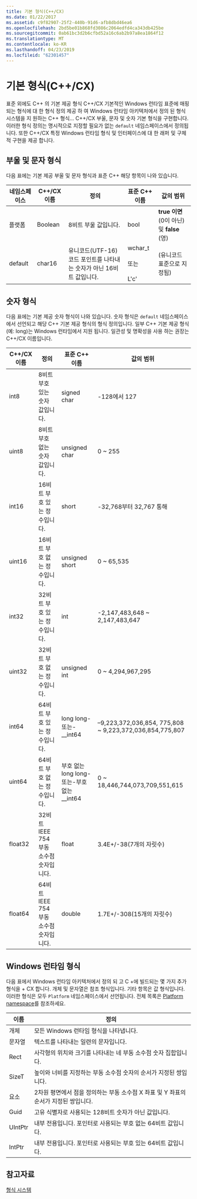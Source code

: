 ```yaml
---
title: 기본 형식(C++/CX)
ms.date: 01/22/2017
ms.assetid: c9f82907-25f2-440b-91d6-afb8dbd46ea6
ms.openlocfilehash: 2bd5be01b868fd3086c2064edfd4ca343db425be
ms.sourcegitcommit: 0ab61bc3d2b6cfbd52a16c6ab2b97a8ea1864f12
ms.translationtype: MT
ms.contentlocale: ko-KR
ms.lasthandoff: 04/23/2019
ms.locfileid: "62301457"
---
```

# <a name="fundamental-types-ccx"></a>기본 형식(C++/CX)

표준 외에도 C++ 의 기본 제공 형식 C++/CX 기본적인 Windows 런타임 표준에 매핑되는 형식에 대 한 형식 정의 제공 하 여 Windows 런타임 아키텍처에서 정의 된 형식 시스템을 지 원하는 C++ 형식... C++/CX 부울, 문자 및 숫자 기본 형식을 구현합니다. 이러한 형식 정의는 명시적으로 지정할 필요가 없는 `default` 네임스페이스에서 정의됩니다. 또한 C++/CX 특정 Windows 런타임 형식 및 인터페이스에 대 한 래퍼 및 구체적 구현을 제공 합니다.

## <a name="boolean-and-character-types"></a>부울 및 문자 형식

다음 표에는 기본 제공 부울 및 문자 형식과 표준 C++ 해당 항목이 나와 있습니다.

|네임스페이스|C++/CX 이름|정의|표준 C++ 이름|값의 범위|
|---------------|-----------------------------------------------------------------------|----------------|-------------------------|---------------------|
|플랫폼|Boolean|8비트 부울 값입니다.|bool|**true 이면** (0이 아닌) 및 **false** (영)|
|default|char16|유니코드(UTF-16) 코드 포인트를 나타내는 숫자가 아닌 16비트 값입니다.|wchar_t<br /><br /> 또는<br /><br /> L'c'|(유니코드 표준으로 지정됨)|

## <a name="numeric-types"></a>숫자 형식

다음 표에는 기본 제공 숫자 형식이 나와 있습니다. 숫자 형식은 `default` 네임스페이스에서 선언되고 해당 C++ 기본 제공 형식의 형식 정의입니다. 일부 C++ 기본 제공 형식 (예: long)는 Windows 런타임에서 지원 됩니다. 일관성 및 명확성을 사용 하는 권장는 C++/CX 이름입니다.

|C++/CX 이름|정의|표준 C++ 이름|값의 범위|
|-----------------------------------------------------------------------|----------------|-------------------------|---------------------|
|int8|8비트 부호 있는 숫자 값입니다.|signed char|-128에서 127|
|uint8|8비트 부호 없는 숫자 값입니다.|unsigned char|0 ~ 255|
|int16|16비트 부호 있는 정수입니다.|short|-32,768부터 32,767 통해|
|uint16|16비트 부호 없는 정수입니다.|unsigned short|0 ~ 65,535|
|int32|32비트 부호 있는 정수입니다.|int|-2,147,483,648 ~ 2,147,483,647|
|uint32|32비트 부호 없는 정수입니다.|unsigned int|0 ~ 4,294,967,295|
|int64|64비트 부호 있는 정수입니다.|long long-또는-__int64|–9,223,372,036,854, 775,808 ~ 9,223,372,036,854,775,807|
|uint64|64비트 부호 없는 정수입니다.|부호 없는 long long-또는-부호 없는 __int64|0 ~ 18,446,744,073,709,551,615|
|float32|32비트 IEEE 754 부동 소수점 숫자입니다.|float|3.4E+/-38(7개의 자릿수)|
|float64|64비트 IEEE 754 부동 소수점 숫자입니다.|double|1.7E+/-308(15개의 자릿수)|

## <a name="windows-runtime-types"></a>Windows 런타임 형식

다음 표에서 Windows 런타임 아키텍처에서 정의 되 고 C +에 빌드되는 몇 가지 추가 형식을 + CX 합니다. 개체 및 문자열은 참조 형식입니다. 기타 항목은 값 형식입니다. 이러한 형식은 모두 `Platform` 네임스페이스에서 선언됩니다. 전체 목록은 [Platform namespace](../cppcx/platform-namespace-c-cx.md)를 참조하세요.

|이름|정의|
|----------|----------------|
|개체|모든 Windows 런타임 형식을 나타냅니다.|
|문자열|텍스트를 나타내는 일련의 문자입니다.|
|Rect|사각형의 위치와 크기를 나타내는 네 부동 소수점 숫자 집합입니다.|
|SizeT|높이와 너비를 지정하는 부동 소수점 숫자의 순서가 지정된 쌍입니다.|
|요소|2차원 평면에서 점을 정의하는 부동 소수점 X 좌표 및 Y 좌표의 순서가 지정된 쌍입니다.|
|Guid|고유 식별자로 사용되는 128비트 숫자가 아닌 값입니다.|
|UIntPtr|내부 전용입니다. 포인터로 사용되는 부호 없는 64비트 값입니다.|
|IntPtr|내부 전용입니다.  포인터로 사용되는 부호 있는 64비트 값입니다.|

## <a name="see-also"></a>참고자료

[형식 시스템](../cppcx/type-system-c-cx.md)
